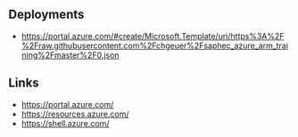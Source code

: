 
## Deployments

- https://portal.azure.com/#create/Microsoft.Template/uri/https%3A%2F%2Fraw.githubusercontent.com%2Fchgeuer%2Fsaphec_azure_arm_training%2Fmaster%2F0.json


## Links

- https://portal.azure.com/
- https://resources.azure.com/
- https://shell.azure.com/
